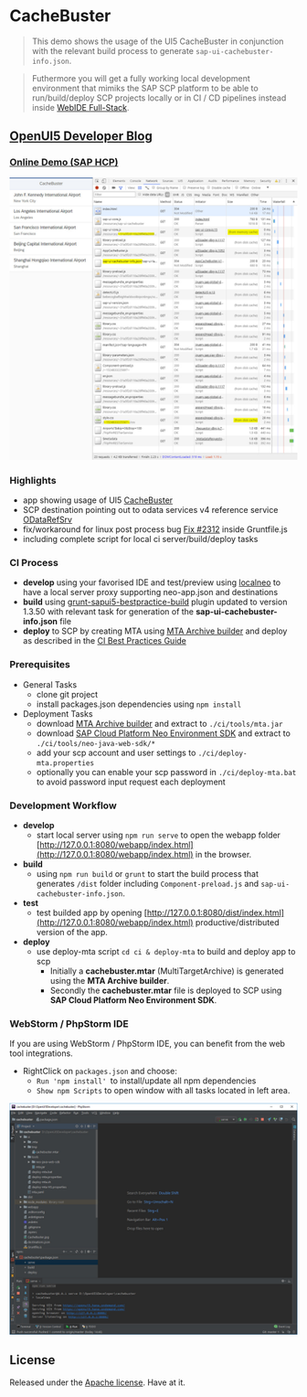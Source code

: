 # CacheBuster

> This demo shows the usage of the UI5 CacheBuster in conjunction with the relevant build process to generate ```sap-ui-cachebuster-info.json```.

> Futhermore you will get a fully working local development environment that mimiks the SAP SCP platform to be able to run/build/deploy SCP projects locally or in CI / CD pipelines instead inside [WebIDE Full-Stack](https://www.sap.com/developer/tutorials/webide-grunt-basic.html).

## [OpenUI5 Developer Blog](http://openui5.blogspot.com/2018/04/cachebuster-on-scp.html)

### [Online Demo (SAP HCP)](https://cachebuster-p1940953245trial.dispatcher.hanatrial.ondemand.com/index.html)

![Screenshot](./CacheBuster.jpg)

### Highlights
- app showing usage of UI5 [CacheBuster](https://openui5nightly.hana.ondemand.com/#/topic/ff7aceda0bd24039beb9bca8e882825d.html)
- SCP destination pointing out to odata services v4 reference service [ODataRefSrv](http://services.odata.org/TripPinRESTierService/) 
- fix/workaround for linux post process bug [Fix #2312](https://github.com/SAPDocuments/Tutorials/issues/2312) inside Gruntfile.js
- including complete script for local ci server/build/deploy tasks

### CI Process 
- **develop** using your favorised IDE and test/preview using [localneo](https://www.npmjs.com/package/@uniorg/localneo) to have a local server proxy supporting neo-app.json and destinations 
- **build** using [grunt-sapui5-bestpractice-build](https://help.sap.com/viewer/825270ffffe74d9f988a0f0066ad59f0/CF/en-US/47045080ddaf414ba520d77353fc9441.html) plugin updated to version 1.3.50 with relevant task for generation of the **sap-ui-cachebuster-info.json** file 
- **deploy** to SCP by creating MTA using [MTA Archive builder](https://help.sap.com/viewer/58746c584026430a890170ac4d87d03b/Cloud/en-US/9f778dba93934a80a51166da3ec64a05.html) and deploy as described in the [CI Best Practices Guide](https://www.sap.com/developer/tutorials/ci-best-practices-fiori-sapcp.html)

### Prerequisites
- General Tasks
    - clone git project
    - install packages.json dependencies using ```npm install```        
- Deployment Tasks   
    - download [MTA Archive builder](https://help.sap.com/viewer/58746c584026430a890170ac4d87d03b/Cloud/en-US/9f778dba93934a80a51166da3ec64a05.html) and extract to ```./ci/tools/mta.jar```
    - download [SAP Cloud Platform Neo Environment SDK](https://tools.hana.ondemand.com/#cloud) and extract to ```./ci/tools/neo-java-web-sdk/*```
    - add your scp account and user settings to ```./ci/deploy-mta.properties```
    - optionally you can enable your scp password in ```./ci/deploy-mta.bat``` to avoid password input request each deployment 
 
### Development Workflow
- **develop** 
    - start local server using ```npm run serve``` to open the webapp folder [http://127.0.0.1:8080/webapp/index.html](http://127.0.0.1:8080/webapp/index.html) in the browser.
- **build** 
    - using ```npm run build``` or ```grunt``` to start the build process that generates ```/dist``` folder including ```Component-preload.js``` and ```sap-ui-cachebuster-info.json```.
- **test**
    - test builded app by opening [http://127.0.0.1:8080/dist/index.html](http://127.0.0.1:8080/webapp/index.html) productive/distributed version of the app.
- **deploy**
    - use deploy-mta script ```cd ci & deploy-mta``` to build and deploy app to scp
        - Initially a **cachebuster.mtar** (MultiTargetArchive) is generated using the **MTA Archive builder**.
        - Secondly the **cachebuster.mtar** file is deployed to SCP using **SAP Cloud Platform Neo Environment SDK**.

### WebStorm / PhpStorm IDE
If you are using WebStorm / PhpStorm IDE, you can benefit from the web tool integrations.
- RightClick on ```packages.json``` and choose:
    - ```Run 'npm install' ```to install/update all npm dependencies
    - ```Show npm Scripts``` to open window with all tasks located in left area.

![Screenshot](./PhpStorm.jpg)

## License

Released under the [Apache license](http://www.apache.org/licenses/). Have at it.
